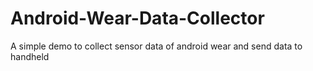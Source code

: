 # Android-Wear-Data-Collector
A simple demo to collect sensor data of android wear and send data to handheld

